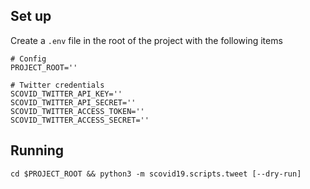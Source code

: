 ## Set up

Create a `.env` file in the root of the project with the following items
```
# Config
PROJECT_ROOT=''

# Twitter credentials
SCOVID_TWITTER_API_KEY=''
SCOVID_TWITTER_API_SECRET=''
SCOVID_TWITTER_ACCESS_TOKEN=''
SCOVID_TWITTER_ACCESS_SECRET=''
```

## Running
```
cd $PROJECT_ROOT && python3 -m scovid19.scripts.tweet [--dry-run]
```
